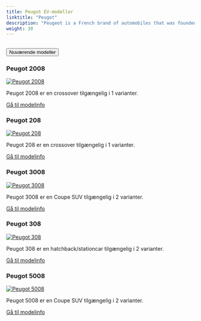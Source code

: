 ```yaml
---
title: Peugot EV-modeller
linktitle: "Peugot"
description: "Peugeot is a French brand of automobiles that was founded in 1810 as a steel foundry that later produced hand tools, kitchen equipment, bicycles and cars. Peugeot is known for its lion logo, which was registered in 1858 by Émile Peugeot. Peugeot is part of the Stellantis group, which was formed in 2021 by the merger of PSA Peugeot Citroën and Fiat Chrysler Automobiles."
weight: 30
---
```

<!-- markdownlint-disable MD033 -->
<!-- markdownlint-disable MD010 -->


<div class="accordion" id="accordionPanelsStayOpenExample">
    <div class="accordion-item">
        <h2 class="accordion-header">
            <button class="accordion-button" type="button" data-bs-toggle="collapse" data-bs-target="#panelsStayOpen-collapseOne" aria-expanded="true" aria-controls="panelsStayOpen-collapseOne">
                        Nuværende modeller
            </button>
        </h2>
        <div id="panelsStayOpen-collapseOne" class="accordion-collapse collapse show">
            <div class="accordion-body">
    <div class="container p-3 mb-4 bg-body-tertiary rounded border">
        <h3>Peugot 2008</h3>
        <div class="row">
            <div class="col col-12 col-md-6">
                <a href="2008">
                    <img src="https://media.evkx.net/multimedia/models/peugot/2008/e-2008/main_1_st.jpg" class="img-fluid" alt="Peugot 2008" >
                </a>
            </div>
            <div class="col col-12 col-md-6"><p>
Peugot 2008 er en crossover tilgængelig i 1 varianter.
</p>
	<a href="2008/" class="btn btn-outline-primary" role="button">Gå til modelinfo</a>
		</div>
	</div>
</div>
    <div class="container p-3 mb-4 bg-body-tertiary rounded border">
        <h3>Peugot 208</h3>
        <div class="row">
            <div class="col col-12 col-md-6">
                <a href="208">
                    <img src="https://media.evkx.net/multimedia/models/peugot/208/e-208/main_1_st.jpg" class="img-fluid" alt="Peugot 208" >
                </a>
            </div>
            <div class="col col-12 col-md-6"><p>
Peugot 208 er en crossover tilgængelig i 1 varianter.
</p>
	<a href="208/" class="btn btn-outline-primary" role="button">Gå til modelinfo</a>
		</div>
	</div>
</div>
    <div class="container p-3 mb-4 bg-body-tertiary rounded border">
        <h3>Peugot 3008</h3>
        <div class="row">
            <div class="col col-12 col-md-6">
                <a href="3008">
                    <img src="https://media.evkx.net/multimedia/models/peugot/3008/e-3008_long_range/main_1_st.jpg" class="img-fluid" alt="Peugot 3008" >
                </a>
            </div>
            <div class="col col-12 col-md-6"><p>
Peugot 3008 er en Coupe SUV tilgængelig i 2 varianter.
</p>
	<a href="3008/" class="btn btn-outline-primary" role="button">Gå til modelinfo</a>
		</div>
	</div>
</div>
    <div class="container p-3 mb-4 bg-body-tertiary rounded border">
        <h3>Peugot 308</h3>
        <div class="row">
            <div class="col col-12 col-md-6">
                <a href="308">
                    <img src="https://media.evkx.net/multimedia/models/peugot/308/e-308/main_1_st.jpg" class="img-fluid" alt="Peugot 308" >
                </a>
            </div>
            <div class="col col-12 col-md-6"><p>
Peugot 308 er en hatchback/stationcar tilgængelig i 2 varianter.
</p>
	<a href="308/" class="btn btn-outline-primary" role="button">Gå til modelinfo</a>
		</div>
	</div>
</div>
    <div class="container p-3 mb-4 bg-body-tertiary rounded border">
        <h3>Peugot 5008</h3>
        <div class="row">
            <div class="col col-12 col-md-6">
                <a href="5008">
                    <img src="https://media.evkx.net/multimedia/models/peugot/5008/e-5008_long_range/main_1_st.jpg" class="img-fluid" alt="Peugot 5008" >
                </a>
            </div>
            <div class="col col-12 col-md-6"><p>
Peugot 5008 er en Coupe SUV tilgængelig i 2 varianter.
</p>
	<a href="5008/" class="btn btn-outline-primary" role="button">Gå til modelinfo</a>
		</div>
	</div>
</div>
        </div>
    </div>
</div></div>

